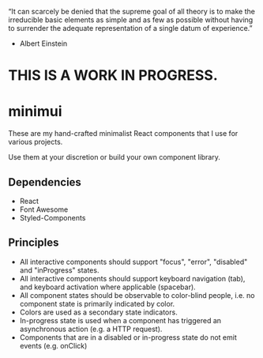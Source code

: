 “It can scarcely be denied that the supreme goal of all theory is to make the irreducible basic elements as simple and as few as possible without having to surrender the adequate representation of a single datum of experience.”
- Albert Einstein

# THIS IS A WORK IN PROGRESS.

# minimui

These are my hand-crafted minimalist React components that I use for various projects.

Use them at your discretion or build your own component library.

## Dependencies

- React
- Font Awesome
- Styled-Components

## Principles

- All interactive components should support "focus", "error", "disabled" and "inProgress" states. 
- All interactive components should support keyboard navigation (tab), and keyboard activation where applicable (spacebar).
- All component states should be observable to color-blind people, i.e. no component state is primarily indicated by color.
- Colors are used as a secondary state indicators.
- In-progress state is used when a component has triggered an asynchronous action (e.g. a HTTP request).
- Components that are in a disabled or in-progress state do not emit events (e.g. onClick)
